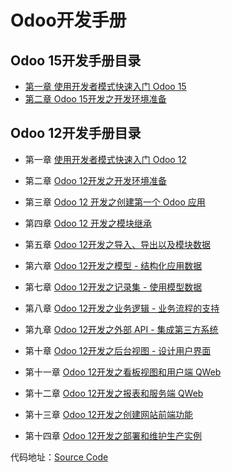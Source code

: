 # Odoo开发手册



## Odoo 15开发手册目录

* [第一章 使用开发者模式快速入门 Odoo 15](1.md)
* [第二章 Odoo 15开发之开发环境准备](2.md)

## Odoo 12开发手册目录

* 第一章 [使用开发者模式快速入门 Odoo 12](https://github.com/iTranslateX/odoo-essentials/tree/v12/1.md)

* 第二章 [Odoo 12开发之开发环境准备](https://github.com/iTranslateX/odoo-essentials/tree/v12/2.md)

* 第三章 [Odoo 12 开发之创建第一个 Odoo 应用](https://github.com/iTranslateX/odoo-essentials/tree/v12/3.md)

* 第四章 [Odoo 12 开发之模块继承](https://github.com/iTranslateX/odoo-essentials/tree/v12/4.md)

* 第五章 [Odoo 12开发之导入、导出以及模块数据](https://github.com/iTranslateX/odoo-essentials/tree/v12/5.md)

* 第六章 [Odoo 12开发之模型 - 结构化应用数据](https://github.com/iTranslateX/odoo-essentials/tree/v12/6.md)

* 第七章 [Odoo 12开发之记录集 - 使用模型数据](https://github.com/iTranslateX/odoo-essentials/tree/v12/7.md)

* 第八章 [Odoo 12开发之业务逻辑 - 业务流程的支持](https://github.com/iTranslateX/odoo-essentials/tree/v12/8.md)

* 第九章 [Odoo 12开发之外部 API - 集成第三方系统](https://github.com/iTranslateX/odoo-essentials/tree/v12/9.md)

* 第十章 [Odoo 12开发之后台视图 - 设计用户界面](https://github.com/iTranslateX/odoo-essentials/tree/v12/10.md)

* 第十一章 [Odoo 12开发之看板视图和用户端 QWeb](https://github.com/iTranslateX/odoo-essentials/tree/v12/11.md)

* 第十二章 [Odoo 12开发之报表和服务端 QWeb](https://github.com/iTranslateX/odoo-essentials/tree/v12/12.md)

* 第十三章 [Odoo 12开发之创建网站前端功能](https://github.com/iTranslateX/odoo-essentials/tree/v12/13.md)

* 第十四章 [Odoo 12开发之部署和维护生产实例](https://github.com/iTranslateX/odoo-essentials/tree/v12/14.md)

代码地址：[Source Code](https://github.com/iTranslateX/odoo-essentials/tree/v12/source-code)
